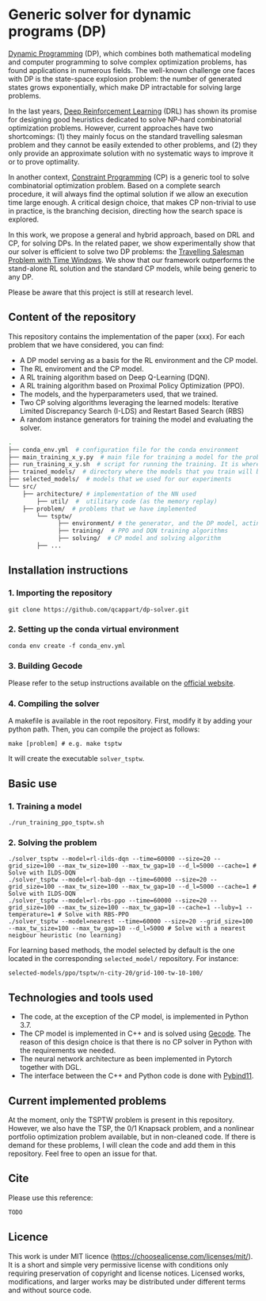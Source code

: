 # Generic solver for dynamic programs (DP)

[Dynamic Programming](https://en.wikipedia.org/wiki/Dynamic_programming) (DP), which combines both mathematical modeling and computer programming to solve complex optimization problems, has found applications in numerous fields. The well-known challenge one faces with DP is the state-space explosion problem: the number of generated states grows exponentially, which make DP intractable for solving large problems.

In the last years, [Deep Reinforcement Learning](https://arxiv.org/abs/1811.12560) (DRL) has shown its promise for designing good heuristics dedicated to solve 
NP-hard combinatorial optimization problems. However, current approaches have two shortcomings: 
(1) they mainly focus on the standard travelling salesman problem and they cannot be easily extended to other problems, and (2) they only provide an approximate solution with no systematic ways to improve it or to prove optimality.

In another context, [Constraint Programming](https://en.wikipedia.org/wiki/Constraint_programming) (CP) is a generic tool to solve combinatorial optimization problem.
Based on a complete search procedure, it will always find the optimal solution if we allow an execution time large enough. A critical design choice, that makes CP non-trivial to use in practice, is the branching decision, directing how the search space is explored.

In this work, we propose a general and hybrid approach, based on DRL and CP, for solving DPs. In the related paper, we show experimentally show that our solver is efficient to solve two DP problems: the [Travelling Salesman Problem with Time Windows](https://acrogenesis.com/or-tools/documentation/user_manual/manual/tsp/tsptw.html). We show that our framework outperforms the stand-alone RL solution and the standard CP models, while being generic to any DP.

Please be aware that this project is still at research level.

## Content of the repository

This repository contains the implementation of the paper (xxx). For each problem that we have considered, you can find:

* A DP model serving as a basis for the RL environment and the CP model.
*  The RL enviroment and the CP model. 
*  A RL training algorithm based on Deep Q-Learning (DQN).
*  A RL training algorithm based on Proximal Policy Optimization (PPO).
*  The models, and the hyperparameters used, that we trained.
*  Two CP solving algorithms leveraging the learned models: Iterative Limited Discrepancy Search (I-LDS) and Restart Based Search (RBS)
*  A random instance generators for training the model and evaluating the solver.

```bash
.
├── conda_env.yml  # configuration file for the conda environment
├── main_training_x_y.py  # main file for training a model for the problem y using algorithm x
├── run_training_x_y.sh  # script for running the training. It is where you have to enter the parameters 
├── trained_models/  # directory where the models that you train will be saved
├── selected_models/  # models that we used for our experiments
└── src/ 
	├── architecture/ # implementation of the NN used
        ├── util/  #  utilitary code (as the memory replay)
	├── problem/  # problems that we have implemented
		└── tsptw/ 
		      ├── environment/ # the generator, and the DP model, acting also as the RL environment
		      ├── training/  # PPO and DQN training algorithms
		      ├── solving/  # CP model and solving algorithm
		├── ...      
```
## Installation instructions

### 1. Importing the repository

```shell
git clone https://github.com/qcappart/dp-solver.git
```
### 2. Setting up the conda virtual environment

```shell
conda env create -f conda_env.yml 
```
### 3. Building Gecode

Please refer to the setup instructions available on the [official website](https://www.gecode.org/).

### 4. Compiling the solver

A makefile is available in the root repository. First, modify it by adding your python path. Then, you can compile the project as follows:

```shell
make [problem] # e.g. make tsptw
```
It will create the executable ```solver_tsptw```.

## Basic use

### 1. Training a model

```shell
./run_training_ppo_tsptw.sh
```
### 2. Solving the problem

```shell
./solver_tsptw --model=rl-ilds-dqn --time=60000 --size=20 --grid_size=100 --max_tw_size=100 --max_tw_gap=10 --d_l=5000 --cache=1 # Solve with ILDS-DQN
./solver_tsptw --model=rl-bab-dqn --time=60000 --size=20 --grid_size=100 --max_tw_size=100 --max_tw_gap=10 --d_l=5000 --cache=1 # Solve with ILDS-DQN
./solver_tsptw --model=rl-rbs-ppo --time=60000 --size=20 --grid_size=100 --max_tw_size=100 --max_tw_gap=10 --cache=1 --luby=1 --temperature=1 # Solve with RBS-PPO
./solver_tsptw --model=nearest --time=60000 --size=20 --grid_size=100 --max_tw_size=100 --max_tw_gap=10 --d_l=5000 # Solve with a nearest neigbour heuristic (no learning)
```
For learning based methods, the model selected by default is the one located in the corresponding ```selected_model/``` repository. For instance:

```shell
selected-models/ppo/tsptw/n-city-20/grid-100-tw-10-100/ 
```
## Technologies and tools used

* The code, at the exception of the CP model, is implemented in Python 3.7.
* The CP model is implemented in C++ and is solved using [Gecode](https://www.gecode.org/). The reason of this design choice is that there is no CP solver in Python with the requirements we needed. 
* The neural network architecture as been implemented in Pytorch together with DGL. 
* The interface between the C++ and Python code is done with [Pybind11](https://github.com/pybind).

## Current implemented problems

At the moment, only the TSPTW problem is present in this repository. However, we also have the TSP, the 0/1 Knapsack problem, and a nonlinear portfolio optimization problem available, but in non-cleaned code. If there is demand for these problems, I will clean the code and add them in this repository. Feel free to open an issue for that.

## Cite

Please use this reference:

```latex
TODO
```

## Licence

This work is under MIT licence (https://choosealicense.com/licenses/mit/). It is a short and simple very permissive license with conditions only requiring preservation of copyright and license notices. Licensed works, modifications, and larger works may be distributed under different terms and without source code. 
